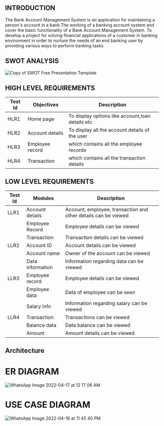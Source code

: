 ## INTRODUCTION
 The Bank Account Management System is an application for maintaining a person's account in a bank.The working of a banking account system and cover the basic functionality of a Bank Account Management System. To develop a project for solving financial applications of a customer in banking environment in order to nurture the needs of an end banking user by providing various ways to perform banking tasks

## SWOT ANALYSIS
![Copy of SWOT Free Presentation Template](https://user-images.githubusercontent.com/53256465/161677291-44650122-3a0f-4761-8cb9-5f14deb0325b.jpg)



## HIGH LEVEL REQUIREMENTS
|Test Id  | Objectives | Description |
|--|--|--|
| HLR1 |Home page| To display options like account,loan details etc|
| HLR2 |Account details| To display all the account details of the user|
| HLR3 |Employee record| which contains all the employee records|
| HLR4 |Transaction| which contains all the transaction details|

## LOW LEVEL REQUIREMENTS
|Test Id  | Modules | Description |
|--|--|--|
| LLR1 |Account details| Account, employee, transaction and other details can be viewed |
|       |Employee Record| Employee details can be viewed |                                   
|       |Transaction| Transaction details can be viewed  |     
| LLR2 |Account ID|Account details can be viewed|
|       |Account name|Owner of the account can be viewed  |
|       |Data information|  Information regarding data can be viewed  |     
| LLR3 |Employee record|Employee details can be viewed|                                |
|       |Employee data| Data of employee can be seen|
|      |Salary info|  Information regarding salary can be viewed|
| LLR4 |Transaction| Transactions can be viewed|
|      |Balance data|  Data balance can be viewed |
|      |Amount|  Amount details can be viewed  |

## Architecture
# ER DIAGRAM
![WhatsApp Image 2022-04-17 at 12 17 06 AM](https://user-images.githubusercontent.com/53256465/163702008-23e3e5e9-0b7e-47d8-b278-2b9f8538618f.jpeg)
# USE CASE DIAGRAM
![WhatsApp Image 2022-04-16 at 11 45 40 PM](https://user-images.githubusercontent.com/53256465/163702101-f1c6aa7a-76c3-44dd-93a6-6cf2266c8f7d.jpeg)

